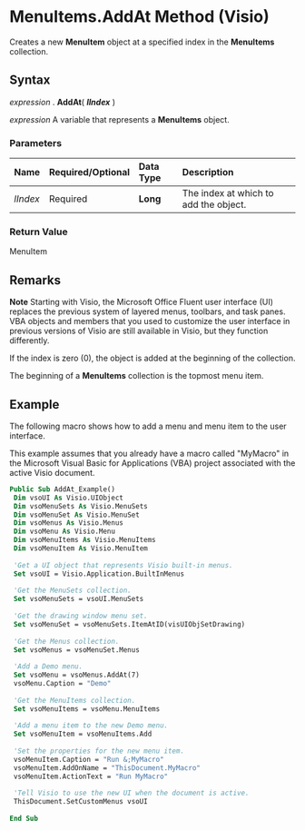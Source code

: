 
# MenuItems.AddAt Method (Visio)

Creates a new  **MenuItem** object at a specified index in the **MenuItems** collection.


## Syntax

 _expression_ . **AddAt**( **_lIndex_** )

 _expression_ A variable that represents a **MenuItems** object.


### Parameters



|**Name**|**Required/Optional**|**Data Type**|**Description**|
|:-----|:-----|:-----|:-----|
| _lIndex_|Required| **Long**|The index at which to add the object.|

### Return Value

MenuItem


## Remarks


 **Note**  Starting with Visio, the Microsoft Office Fluent user interface (UI) replaces the previous system of layered menus, toolbars, and task panes. VBA objects and members that you used to customize the user interface in previous versions of Visio are still available in Visio, but they function differently.

If the index is zero (0), the object is added at the beginning of the collection.

The beginning of a  **MenuItems** collection is the topmost menu item.


## Example

The following macro shows how to add a menu and menu item to the user interface.

This example assumes that you already have a macro called "MyMacro" in the Microsoft Visual Basic for Applications (VBA) project associated with the active Visio document.




```vb
Public Sub AddAt_Example() 
 Dim vsoUI As Visio.UIObject 
 Dim vsoMenuSets As Visio.MenuSets 
 Dim vsoMenuSet As Visio.MenuSet 
 Dim vsoMenus As Visio.Menus 
 Dim vsoMenu As Visio.Menu 
 Dim vsoMenuItems As Visio.MenuItems 
 Dim vsoMenuItem As Visio.MenuItem 
 
 'Get a UI object that represents Visio built-in menus. 
 Set vsoUI = Visio.Application.BuiltInMenus 
 
 'Get the MenuSets collection. 
 Set vsoMenuSets = vsoUI.MenuSets 
 
 'Get the drawing window menu set. 
 Set vsoMenuSet = vsoMenuSets.ItemAtID(visUIObjSetDrawing) 
 
 'Get the Menus collection. 
 Set vsoMenus = vsoMenuSet.Menus 
 
 'Add a Demo menu. 
 Set vsoMenu = vsoMenus.AddAt(7) 
 vsoMenu.Caption = "Demo" 
 
 'Get the MenuItems collection. 
 Set vsoMenuItems = vsoMenu.MenuItems 
 
 'Add a menu item to the new Demo menu. 
 Set vsoMenuItem = vsoMenuItems.Add 
 
 'Set the properties for the new menu item. 
 vsoMenuItem.Caption = "Run &;MyMacro" 
 vsoMenuItem.AddOnName = "ThisDocument.MyMacro" 
 vsoMenuItem.ActionText = "Run MyMacro" 
 
 'Tell Visio to use the new UI when the document is active. 
 ThisDocument.SetCustomMenus vsoUI 
 
End Sub
```

